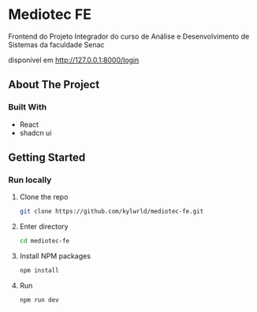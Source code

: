 # Mediotec FE

Frontend do Projeto Integrador do curso de Análise e Desenvolvimento de Sistemas da faculdade Senac

disponível em http://127.0.0.1:8000/login

<!-- ABOUT THE PROJECT -->
## About The Project
### Built With

* React
* shadcn ui

<!-- GETTING STARTED -->
## Getting Started

### Run locally

1. Clone the repo
   ```sh
   git clone https://github.com/kylwrld/mediotec-fe.git
   ```
2. Enter directory
   ```sh
   cd mediotec-fe
   ```
4. Install NPM packages
   ```sh
   npm install
   ```
6. Run
   ```sh
   npm run dev
   ```
